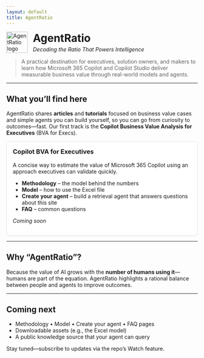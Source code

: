 ```yaml
---
layout: default
title: AgentRatio
---
```


<style>
.header { display: flex; align-items: center; gap: 14px; margin-bottom: 8px; }
.header img { height: 56px; width: auto; }
.cards { display: grid; gap: 16px; grid-template-columns: repeat(auto-fit, minmax(260px, 1fr)); }
.card { border: 1px solid #e6e6e6; border-radius: 10px; padding: 16px; background: #fff; box-shadow: 0 1px 3px rgba(0,0,0,.06); }
.card h3 { margin-top: 0; }
#main-content { max-width: 900px; }
</style>

<div class="header">
  <img src="{{ '/assets/img/logo.png' | relative_url }}" alt="AgentRatio logo">
  <div>
    <h1 style="margin:0;">AgentRatio</h1>
    <p style="margin:4px 0 0 0;"><em>Decoding the Ratio That Powers Intelligence</em></p>
  </div>
</div>

> A practical destination for executives, solution owners, and makers to learn how Microsoft 365 Copilot and Copilot Studio deliver measurable business value through real-world models and agents.

---

## What you’ll find here

AgentRatio shares **articles** and **tutorials** focused on business value cases and simple agents you can build yourself, so you can go from curiosity to outcomes—fast. Our first track is the **Copilot Business Value Analysis for Executives** (BVA for Execs).

<div class="cards" id="bva">
  <div class="card">
    <h3>Copilot BVA for Executives</h3>
    <p>A concise way to estimate the value of Microsoft 365 Copilot using an approach executives can validate quickly.</p>
    <ul>
      <li><strong>Methodology</strong> – the model behind the numbers</li>
      <li><strong>Model</strong> – how to use the Excel file</li>
      <li><strong>Create your agent</strong> – build a retrieval agent that answers questions about this site</li>
      <li><strong>FAQ</strong> – common questions</li>
    </ul>
    <p><em>Coming soon</em></p>
  </div>
</div>

---

## Why “AgentRatio”?

Because the value of AI grows with the **number of humans using it**—humans are part of the equation. AgentRatio highlights a rational balance between people and agents to improve outcomes.

---

## Coming next

- Methodology • Model • Create your agent • FAQ pages
- Downloadable assets (e.g., the Excel model)
- A public knowledge source that your agent can query

Stay tuned—subscribe to updates via the repo’s Watch feature.
